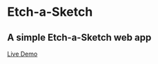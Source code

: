 # Etch-a-Sketch
## A simple Etch-a-Sketch web app
[Live Demo](https://sofoniaselala.github.io/Etch-a-Sketch/)